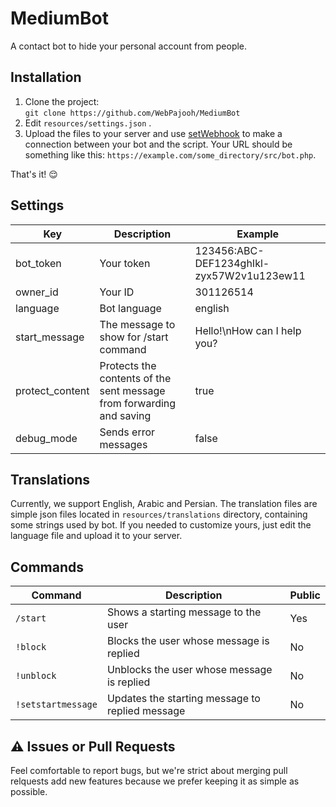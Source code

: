 # MediumBot
A contact bot to hide your personal account from people.

## Installation
1. Clone the project:  
`git clone https://github.com/WebPajooh/MediumBot`
2. Edit `resources/settings.json` .
3. Upload the files to your server and use [setWebhook](https://core.telegram.org/bots/api#setwebhook) to make a connection between your bot and the script. Your URL should be something like this: `https://example.com/some_directory/src/bot.php`.
   
That's it! 😌

## Settings
| Key | Description | Example |
|--|--|--|
| bot_token | Your token | 123456:ABC-DEF1234ghIkl-zyx57W2v1u123ew11
owner_id | Your ID | 301126514
language | Bot language | english
start_message | The message to show for /start command | Hello!\nHow can I help you?
protect_content | Protects the contents of the sent message from forwarding and saving | true
debug_mode | Sends error messages | false

## Translations
Currently, we support English, Arabic and Persian. The translation files are simple json files located in `resources/translations` directory, containing some strings used by bot. If you needed to customize yours, just edit the language file and upload it to your server.

## Commands

| Command | Description | Public |
|--|--|--|
| `/start` | Shows a starting message to the user | Yes |
| `!block` | Blocks the user whose message is replied | No |
| `!unblock` | Unblocks the user whose message is replied | No |
| `!setstartmessage` | Updates the starting message to replied message | No |

## ⚠️ Issues  or  Pull Requests
Feel comfortable to report bugs, but we're strict about merging pull relquests add new features because we prefer keeping it as simple as possible.
